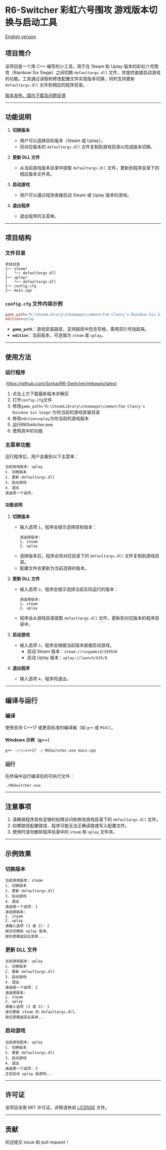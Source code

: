 # R6-Switcher 彩虹六号围攻 游戏版本切换与启动工具

[English version](README.en-US.md)

## 项目简介
该项目是一个用 C++ 编写的小工具，用于在 Steam 和 Uplay 版本的彩虹六号围攻（Rainbow Six Siege）之间切换 `defaultargs.dll` 文件，并提供直接启动游戏的功能。工具通过读取和修改配置文件实现版本切换，同时支持更新 `defaultargs.dll` 文件到相应的程序目录。

[版本发布、国内下载及问题反馈](https://www.sorkai.com/?p=228)

---

## 功能说明

1. **切换版本**
   - 用户可以选择目标版本（Steam 或 Uplay）。
   - 将对应版本的 `defaultargs.dll` 文件复制到游戏目录以完成版本切换。

2. **更新 DLL 文件**
   - 从当前游戏版本目录中提取 `defaultargs.dll` 文件，更新到程序目录下的相应版本文件夹。

3. **启动游戏**
   - 用户可以通过程序直接启动 Steam 或 Uplay 版本的游戏。

4. **退出程序**
   - 退出程序的主菜单。

---

## 项目结构

### 文件目录
```
项目目录
├── steam/
│   └── defaultargs.dll
├── uplay/
│   └── defaultargs.dll
├── config.cfg
├── main.cpp
```

### `config.cfg` 文件内容示例
```cfg
game_path="D:\SteamLibrary\steamapps\common\Tom Clancy's Rainbow Six Siege"
edition=uplay
```
- **`game_path`**：游戏安装路径，支持路径中包含空格，需用双引号括起来。
- **`edition`**：当前版本，可选值为 `steam` 或 `uplay`。

---

## 使用方法

### 运行程序

​	https://github.com/Sorkai/R6-Switcher/releases/latest

1. 点击上方下载最新版本并解压
2. 打开`config.cfg`文件
3. 修改`game_path="D:\SteamLibrary\steamapps\common\Tom Clancy's Rainbow Six Siege"`为你当前的游戏安装目录
4. 修改`edition=uplay`为你当前的游戏版本
5. 运行R6Switcher.exe
6. 使用其中的功能

### 主菜单功能
运行程序后，用户会看到以下主菜单：

```
当前游戏版本: uplay
1. 切换版本
2. 更新 defaultargs.dll
3. 启动游戏
4. 退出
请选择一个选项:
```

#### 功能说明
1. **切换版本**
   - 输入选项 `1`，程序会提示选择目标版本：
     ```
     请选择版本:
     1. steam
     2. uplay
     ```
   - 选择版本后，程序会将对应目录下的 `defaultargs.dll` 文件复制到游戏目录。
   - 配置文件会更新为当前选择的版本。

2. **更新 DLL 文件**
   - 输入选项 `2`，程序会提示选择当前实际运行的版本：
     ```
     请选择版本:
     1. steam
     2. uplay
     ```
   - 程序会从游戏目录提取 `defaultargs.dll` 文件，更新到对应版本的程序目录中。

3. **启动游戏**
   - 输入选项 `3`，程序会根据当前版本直接启动游戏。
     - 启动 Steam 版本：`steam://rungameid/359550`
     - 启动 Uplay 版本：`uplay://launch/635/0`

4. **退出程序**
   - 输入选项 `4`，程序将退出。

---

## 编译与运行

### 编译
使用支持 C++17 或更高标准的编译器（如 `g++` 或 `MSVC`）。

#### Windows 示例（g++）
```bash
g++ -std=c++17 -o R6Switcher.exe main.cpp
```

### 运行
在终端中运行编译后的可执行文件：
```bash
./R6Switcher.exe
```

---

## 注意事项
1. 请确保程序具有足够的权限访问和修改游戏目录下的 `defaultargs.dll` 文件。
2. 如果路径配置错误，程序可能无法正确读取或写入配置文件。
3. 使用时请勿删除程序目录中的 `steam` 和 `uplay` 文件夹。

---

## 示例效果
### 切换版本
```
当前游戏版本: steam
1. 切换版本
2. 更新 defaultargs.dll
3. 启动游戏
4. 退出
请选择一个选项: 1
请选择版本:
1. steam
2. uplay
请输入选项 (1 或 2): 2
成功切换到 uplay 版本。
按任意键返回主菜单...
```

### 更新 DLL 文件
```
当前游戏版本: uplay
1. 切换版本
2. 更新 defaultargs.dll
3. 启动游戏
4. 退出
请选择一个选项: 2
请选择版本:
1. steam
2. uplay
请输入选项 (1 或 2): 1
成功更新 steam 的 defaultargs.dll。
按任意键返回主菜单...
```

### 启动游戏
```
当前游戏版本: uplay
1. 切换版本
2. 更新 defaultargs.dll
3. 启动游戏
4. 退出
请选择一个选项: 3
正在启动 uplay 版游戏...
```

---

## 许可证
该项目采用 MIT 许可证。详情请参阅 [LICENSE](LICENSE) 文件。

---

## 贡献
欢迎提交 issue 和 pull request！

